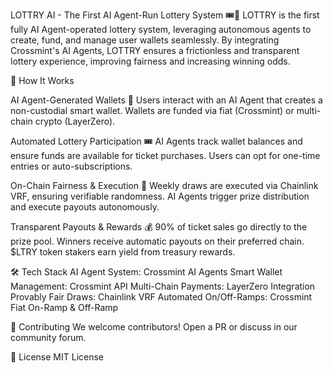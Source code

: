 LOTTRY AI - The First AI Agent-Run Lottery System 🎟️🤖
LOTTRY is the first fully AI Agent-operated lottery system, leveraging autonomous agents to create, fund, and manage user wallets seamlessly. By integrating Crossmint's AI Agents, LOTTRY ensures a frictionless and transparent lottery experience, improving fairness and increasing winning odds.

🔧 How It Works

AI Agent-Generated Wallets 🏦
Users interact with an AI Agent that creates a non-custodial smart wallet.
Wallets are funded via fiat (Crossmint) or multi-chain crypto (LayerZero).

Automated Lottery Participation 🎟
AI Agents track wallet balances and ensure funds are available for ticket purchases.
Users can opt for one-time entries or auto-subscriptions.

On-Chain Fairness & Execution 🔗
Weekly draws are executed via Chainlink VRF, ensuring verifiable randomness.
AI Agents trigger prize distribution and execute payouts autonomously.

Transparent Payouts & Rewards 💰
90% of ticket sales go directly to the prize pool.
Winners receive automatic payouts on their preferred chain.
$LTRY token stakers earn yield from treasury rewards.

🛠 Tech Stack
AI Agent System: Crossmint AI Agents
Smart Wallet Management: Crossmint API
Multi-Chain Payments: LayerZero Integration
Provably Fair Draws: Chainlink VRF
Automated On/Off-Ramps: Crossmint Fiat On-Ramp & Off-Ramp


🤝 Contributing
We welcome contributors! Open a PR or discuss in our community forum.

📜 License
MIT License

